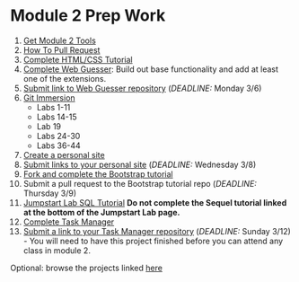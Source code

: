 # Module 2 Prep Work

1. [Get Module 2 Tools](details/tools.md)
1. [How To Pull Request](https://yangsu.github.io/pull-request-tutorial/)
1. [Complete HTML/CSS Tutorial](details/html-css.md)
1. [Complete Web Guesser](http://tutorials.jumpstartlab.com/projects/web_guesser.html): Build out base functionality and add at least one of the extensions.
1. [Submit link to Web Guesser repository](https://github.com/turingschool/ruby-submissions/blob/master/1701-b/2module/intermission_work/web_guesser.md) (*DEADLINE:* Monday 3/6)
1. [Git Immersion](http://gitimmersion.com/)
    * Labs 1-11
    * Labs 14-15
    * Lab 19
    * Labs 24-30
    * Labs 36-44
1. [Create a personal site](details/personal-site.md)
1. [Submit links to your personal site](https://github.com/turingschool/ruby-submissions/blob/master/1701-b/2module/intermission_work/personal_site_html_css.md) (*DEADLINE:* Wednesday 3/8)
1. [Fork and complete the Bootstrap tutorial](https://github.com/s-espinosa/bootstrap_tutorial)
1. Submit a pull request to the Bootstrap tutorial repo (*DEADLINE:* Thursday 3/9)
1. [Jumpstart Lab SQL Tutorial](http://tutorials.jumpstartlab.com/topics/sql/fundamental_sql.html) **Do not complete the Sequel tutorial linked at the bottom of the Jumpstart Lab page.**
1. [Complete Task Manager](https://github.com/s-espinosa/task_manager_redux)
1. [Submit a link to your Task Manager repository](https://github.com/turingschool/ruby-submissions/blob/master/1701-b/2module/intermission_work/task_manager.md) (*DEADLINE:* Sunday 3/12) - You will need to have this project finished before you can attend any class in module 2.

Optional: browse the projects linked [here](details/additional.md)
